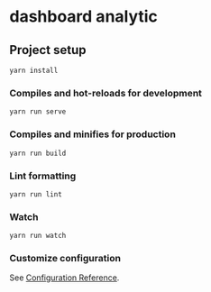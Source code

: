 # dashboard analytic

## Project setup
```
yarn install
```

### Compiles and hot-reloads for development
```
yarn run serve
```

### Compiles and minifies for production
```
yarn run build
```

### Lint formatting
```
yarn run lint
```

### Watch
```
yarn run watch
```

### Customize configuration
See [Configuration Reference](https://cli.vuejs.org/config/).